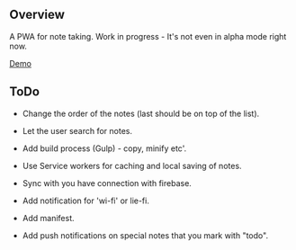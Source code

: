 ## Overview

A PWA for note taking.
Work in progress - It's not even in alpha mode right now.

[Demo](https://noter-1.firebaseapp.com/)

## ToDo
* Change the order of the notes (last should be on top of the list).
* Let the user search for notes.

* Add build process (Gulp) - copy, minify etc'.
* Use Service workers for caching and local saving of notes.
* Sync with you have connection with firebase.
* Add notification for 'wi-fi' or lie-fi.
* Add manifest.
* Add push notifications on special notes that you mark with "todo".

 
